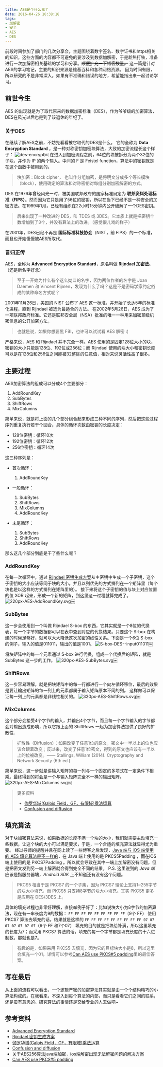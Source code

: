 ```yaml
---
title: AES是个什么鬼？
date: 2016-04-26 10:38:18
tags:
- 加解密
- 安全
- AES
- DES
---
```


前段时间参加了部门的几次分享会，主题围绕着数字签名、数字证书和https相关的知识。这些方面的内容都不可避免的要涉及到数据加解密，于是趁热打铁，准备进行一次加解密相关基础的学习和分享。~~顺便扩充一下博客数量。~~
这一篇是针对AES的学习笔记，主要的知识来源是维基百科和各种网络资源。
因为时间有限，所以研究的不是非常深入，如果有不准确和错误的地方，希望能指出来一起讨论学习。

<!-- more -->

## 前世今生
AES 的出现就是为了取代原来的数据加密标准（DES），作为爷爷级的加密算法，DES在风光过后也是到了该退休的年纪了。

### 关于DES
在继续了解AES之前，不妨先看看被它取代的DES是什么。
它的全称为 **Data Encryption Standard** ，是一种对称密钥加密块算法，大致的加密流程长这个样子：
![des-encrypt](/uploads/AES是个什么鬼？/des-encrypt.png)￼
在进入到加密流程之前，64位的块被拆分为两个32位的子块，并作为 IP 的两个输入。中间的 F 是 Feistel function，算法中的密钥就是在这个函数中被用到的。

> 块加密：Block cipher， 也叫作分组加密，是将明文分成多个等长模块（block），使用确定的算法和对称密钥对每组分别加密解密的方式。

DES 在1976年曾经风光一时，被美国联邦政府的国家标准局定为 **联邦资料处理标准（FIPS）**。然而因为它只是用了56位的密钥，所以在当下已经不是一种安全的加密方法。在1999年1月，已经有组织在22小时15分钟内公开破解了一个DES密钥。

> 后来出现了一种改进的 DES，叫 TDES 或 3DES。它本质上就是把密钥个数增加到了3个，并没有算法上的改进。（感觉很儿戏的样子）

在2001年，DES已经不再是 **国际标准科技协会**（NIST，前 FIPS）的一个标准，而且也开始慢慢被AES所取代。

### 言归正传

AES，全称为 **Advanced Encryption Standard**，原名叫做 **Rijndael 加密法**。（还是新名字好念）
> 至于一开始为什么有个这么拗口的名字，因为两位作者的名字是 Joan Daemen 和 Vincent Rijmen，发现为什么了吗？这是不是密码学家约定俗成的某种命名方式呢？

2001年11月26日，美国的 NIST 公布了 AES 这一标准，并开始了长达5年的标准化进程，直到 Rijndael 被选为最适合的方法。
在2002年5月26日，AES 成为了一项联邦政府标准。它还是联邦安全局（NSA）批准的唯一一种用来加密顶级机密信息的公开加密方法。

> 也就是说，如果你想要黑 FBI，也许可以试试看 AES 解密 :)

严格来说，AES 和 Rijndael 并不完全一样。AES 使用的是固定128位大小的块，密钥的大小只能是128位、192位或256位；而 Rijndael 使用的块大小和密钥长度可以是在128位和256位之间能被32整除的任意值，相对来说灵活性高了很多。

## 主要过程
AES加密算法的组成可以分成4个主要部分：
1. AddRoundKey
2. SubBytes
3. ShiftRows
4. MixColumns

简单来说，就是将上面的几个部分组合起来形成三种不同的序列，然后把这些过程序列重复执行若干个回合，具体的循环次数由密钥的长度决定：
* 128位密钥：循环10次
* 192位密钥：循环12次
* 256位密钥：循环14次

这三种序列是：

* 首次循环：
	1. AddRoundKey


* 一般循环：
	1. SubBytes
	2. ShiftRows
	3. MixColumns
	4. AddRoundKey


* 末尾循环：
	1. SubBytes
	2. ShiftRows
	3. AddRoundKey


那么这几个部分到底是干了些什么呢？

### AddRoundKey
在每一次循环中，通过 [Rijndael 密钥生成方案](https://en.wikipedia.org/wiki/Rijndael_key_schedule)从主密钥中生成一个子密钥，这个子密钥的大小应该等同于块的大小，并且以列优先的方式排列在一个矩阵里（每个块也是以这样的方式排列在矩阵里的）。
接下来将这个子密钥的值与块上对应位置的值 XOR 起来，形成一个新的矩阵，到这里这一过程就算完成了。
![220px-AES-AddRoundKey.svg](/uploads/AES是个什么鬼？/AES-AddRoundKey.png)￼

### SubBytes
这一步会使用到一个叫做 Rijndael S-box 的东西，它其实就是一个8位的代换表，每一个字节的数据都可以在表中查到对应的代换结果。只要这个 S-box 在构建的时候足够好，就可以大大降低这次加密的线性关系。下面是一个6位 S-box 的例子，输入的值是011011，输出的值是1001。
![S-box-DES--input011011](/uploads/AES是个什么鬼？/S-box-DES-input011011.png)￼

将块矩阵中的每一个元素通过 S-box 进行代换，组成一个代换后的矩阵，就是 SubBytes 这一步的工作。
![320px-AES-SubBytes.svg](/uploads/AES是个什么鬼？/AES-SubBytes.png)￼

### ShiftRows
这一步容易理解，就是把块矩阵中的每一行都进行一个向左循环移位，最后的效果是要让输出矩阵的每一列上的元素都属于输入矩阵原本不同的列。
这样做可以保证每一列上的元素都是非线性相关的。
![320px-AES-ShiftRows.svg](/uploads/AES是个什么鬼？/AES-ShiftRows.png)￼

### MixColumns
这个部分会接受4个字节的输入，并输出4个字节，而且每一个字节输入的字节都会对输出造成影响，所以它跟上面的 ShiftRows 一起为加密算法提供了良好的扩散性.

> 扩散性（Diffusion）：如果改变了任意1位的原文，密文中一半以上的位也应该会跟着改变；反过来，改变了任意1位密文，得到的原文也应该有一半以上的位被改变。—— Stallings, William (2014). Cryptography and Network Security (6th ed.)

简单来说，这一步就是讲输入矩阵的每一列与一个固定的多项式在一定条件下相乘。最终得到的将会是一个与输入矩阵完全不一样的输出矩阵。
![320px-AES-MixColumns.svg](/uploads/AES是个什么鬼？/AES-MixColumns.png)￼

> 更多资料
> * [伽罗华域(Galois Field，GF，有限域)乘法运算](http://blog.csdn.net/mengboy/article/details/1514445)
> * [Confusion and diffusion](https://en.wikipedia.org/wiki/Confusion_and_diffusion)

## 填充算法
对于块加密算法来说，如果数据的长度不满一个块的大小，我们就需要主动填充一些数据，让这个块的大小可以满足要求，于是，一个合适的填充算法就显得尤为重要。
经过导师的提醒并且在网上读了一些博客之后发现，[Java 端与 iOS 端使用的 AES 填充算法是不一样的](http://my.oschina.net/nicsun/blog/95632)，在 Java 端上使用的是 PKCS5Padding ，而在iOS端上使用的是 PKCS7Padding 。所以就会导致在其中一端上加解密没有问题，但是把密文发到另一端上解密就会得到完全不同的结果。
P.S. 这里说到的 *Java 端* 应该是指服务器端，*Android SDK* 上不知道还有没有这个问题。

> PKCS5 相当于是 PKCS7 的一个子集，因为 PKCS7 理论上支持1~255字节的块大小填充，而 PKCS5 只支持8字节的块大小填充。其实 PKCS5 更多是应用在 DES/3DES 上。

具体的填充过程也非常好理解，直接举例子好了：比如说块大小为8字节的加密算法，现在有一串长度为9的数据：
`FF FF FF FF FF FF FF FF FF`（9个 FF）
使用 PKCS7 算法去填充的话，结果就是这样的
`FF FF FF FF FF FF FF FF FF 07 07 07 07 07 07 07`（9个 FF 和7个07）
填充的目的就是把块给补满，所以这里填充的长度为7；而采用 PKCS7 算法的话，填充的每一个字节都是填充长度的十六进制数，那就也是7。

> 有趣的是，如果采用 PKCS5 去填充，因为它的目标块大小是8，所以这里会填充一个01。详情可以参考[Can AES use PKCS#5 padding](http://crypto.stackexchange.com/a/11274)里的最佳答案。

## 写在最后
从上面的流程可以看出，一个逻辑严密的加密算法其实就是由一个个结构精巧的小算法构成的。在我看来，不深入到每个算法的内部，而只是看看它们之间的联系，还是蛮有意思的。研究算法的事情还是交给专业的人去做吧~

## 参考资料
* [Advanced Encryption Standard](https://en.wikipedia.org/wiki/Advanced_Encryption_Standard)
* [Rijndael 密钥生成方案](https://en.wikipedia.org/wiki/Rijndael_key_schedule)
* [伽罗华域(Galois Field，GF，有限域)乘法运算](http://blog.csdn.net/mengboy/article/details/1514445)
* [Confusion and diffusion](https://en.wikipedia.org/wiki/Confusion_and_diffusion)
* [关于AES256算法java端加密，ios端解密出现无法解密问题的解决方案](http://my.oschina.net/nicsun/blog/95632)
* [Can AES use PKCS#5 padding](http://crypto.stackexchange.com/questions/11272/can-aes-use-pkcs5-padding)

